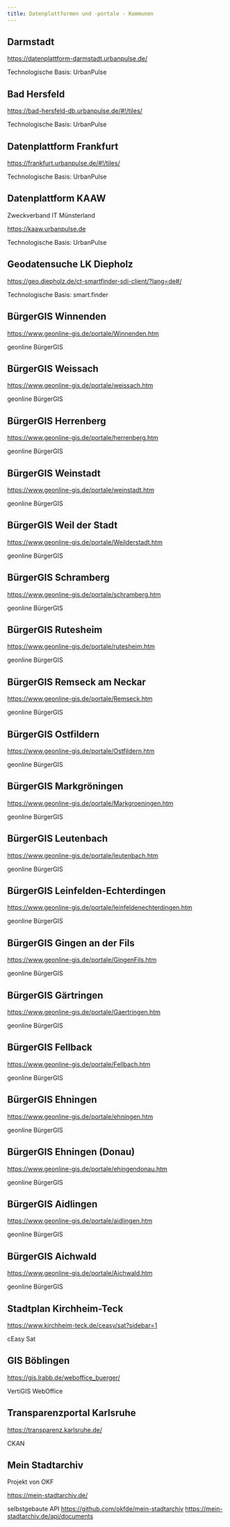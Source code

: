 ```yaml
---
title: Datenplattformen und -portale - Kommunen
---
```


## Darmstadt

https://datenplattform-darmstadt.urbanpulse.de/

Technologische Basis: UrbanPulse

## Bad Hersfeld

https://bad-hersfeld-db.urbanpulse.de/#!/tiles/

Technologische Basis: UrbanPulse

## Datenplattform Frankfurt

https://frankfurt.urbanpulse.de/#!/tiles/

Technologische Basis: UrbanPulse

## Datenplattform KAAW

Zweckverband IT Münsterland

https://kaaw.urbanpulse.de

Technologische Basis: UrbanPulse

## Geodatensuche LK Diepholz

https://geo.diepholz.de/ct-smartfinder-sdi-client/?lang=de#/

Technologische Basis: smart.finder

## BürgerGIS Winnenden

https://www.geonline-gis.de/portale/Winnenden.htm

geonline BürgerGIS

## BürgerGIS Weissach

https://www.geonline-gis.de/portale/weissach.htm

geonline BürgerGIS

## BürgerGIS Herrenberg

https://www.geonline-gis.de/portale/herrenberg.htm

geonline BürgerGIS

## BürgerGIS Weinstadt

https://www.geonline-gis.de/portale/weinstadt.htm

geonline BürgerGIS

## BürgerGIS Weil der Stadt

https://www.geonline-gis.de/portale/Weilderstadt.htm

geonline BürgerGIS

## BürgerGIS Schramberg

https://www.geonline-gis.de/portale/schramberg.htm

geonline BürgerGIS

## BürgerGIS Rutesheim

https://www.geonline-gis.de/portale/rutesheim.htm

geonline BürgerGIS

## BürgerGIS Remseck am Neckar

https://www.geonline-gis.de/portale/Remseck.htm

geonline BürgerGIS

## BürgerGIS Ostfildern

https://www.geonline-gis.de/portale/Ostfildern.htm

geonline BürgerGIS

## BürgerGIS Markgröningen

https://www.geonline-gis.de/portale/Markgroeningen.htm

geonline BürgerGIS

## BürgerGIS Leutenbach

https://www.geonline-gis.de/portale/leutenbach.htm

geonline BürgerGIS

## BürgerGIS Leinfelden-Echterdingen

https://www.geonline-gis.de/portale/leinfeldenechterdingen.htm

geonline BürgerGIS

## BürgerGIS Gingen an der Fils

https://www.geonline-gis.de/portale/GingenFils.htm

geonline BürgerGIS

## BürgerGIS Gärtringen

https://www.geonline-gis.de/portale/Gaertringen.htm

geonline BürgerGIS

## BürgerGIS Fellback

https://www.geonline-gis.de/portale/Fellbach.htm

geonline BürgerGIS

## BürgerGIS Ehningen

https://www.geonline-gis.de/portale/ehningen.htm

geonline BürgerGIS

## BürgerGIS Ehningen (Donau)

https://www.geonline-gis.de/portale/ehingendonau.htm

geonline BürgerGIS

## BürgerGIS Aidlingen

https://www.geonline-gis.de/portale/aidlingen.htm

geonline BürgerGIS

## BürgerGIS Aichwald

https://www.geonline-gis.de/portale/Aichwald.htm

geonline BürgerGIS

## Stadtplan Kirchheim-Teck

https://www.kirchheim-teck.de/ceasy/sat?sidebar=1

cEasy Sat

## GIS Böblingen

https://gis.lrabb.de/weboffice_buerger/

VertiGIS WebOffice

## Transparenzportal Karlsruhe

https://transparenz.karlsruhe.de/

CKAN

## Mein Stadtarchiv

Projekt von OKF

https://mein-stadtarchiv.de/

selbstgebaute API
https://github.com/okfde/mein-stadtarchiv
https://mein-stadtarchiv.de/api/documents
